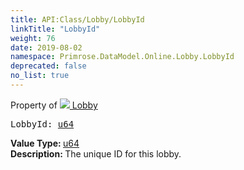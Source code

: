 ```yaml
---
title: API:Class/Lobby/LobbyId
linkTitle: "LobbyId"
weight: 76
date: 2019-08-02
namespace: Primrose.DataModel.Online.Lobby.LobbyId
deprecated: false
no_list: true
---
```

Property of <a href="/docs/api-reference/Class/Lobby"><img src="/icons/silk/default.png"/>&nbsp;Lobby</a>
<pre class="method-declaration">
LobbyId: <a class="type" href="/docs/api-reference/System/Primitives#uint64">u64</a></pre>
<b>Value Type: </b>
<a class="type" href="/docs/api-reference/System/Primitives#uint64">u64</a>
<br/>
<b>Description: </b>
The unique ID for this lobby.

